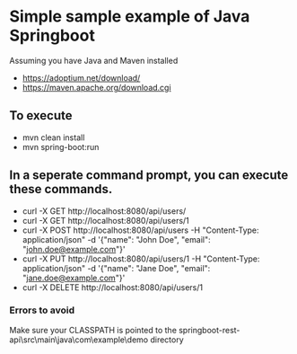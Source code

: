 # Simple sample example of Java Springboot
Assuming you have Java and Maven installed
- https://adoptium.net/download/
- https://maven.apache.org/download.cgi

## To execute
- mvn clean install 
- mvn spring-boot:run 

## In a seperate command prompt, you can execute these commands.
- curl -X GET http://localhost:8080/api/users/ 
- curl -X GET http://localhost:8080/api/users/1 
- curl -X POST http://localhost:8080/api/users -H "Content-Type: application/json" -d '{"name": "John Doe", "email": "john.doe@example.com"}' 
- curl -X PUT http://localhost:8080/api/users/1 -H "Content-Type: application/json" -d '{"name": "Jane Doe", "email": "jane.doe@example.com"}' 
- curl -X DELETE http://localhost:8080/api/users/1 

### Errors to avoid
Make sure your CLASSPATH is pointed to the springboot-rest-api\src\main\java\com\example\demo directory
